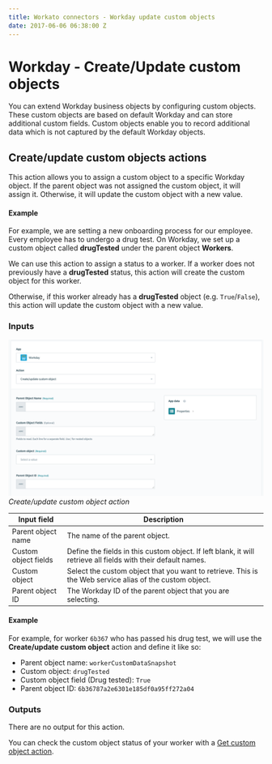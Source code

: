 ```yaml
---
title: Workato connectors - Workday update custom objects
date: 2017-06-06 06:38:00 Z
---
```


# Workday - Create/Update custom objects
You can extend Workday business objects by configuring custom objects. These custom objects are based on default Workday and can store additional custom fields. Custom objects enable you to record additional data which is not captured by the default Workday objects.

## Create/update custom objects actions
This action allows you to assign a custom object to a specific Workday object. If the parent object was not assigned the custom object, it will assign it. Otherwise, it will update the custom object with a new value.

#### Example
For example, we are setting a new onboarding process for our employee. Every employee has to undergo a drug test. On Workday, we set up a custom object called **drugTested** under the parent object **Workers**.

We can use this action to assign a status to a worker. If a worker does not previously have a **drugTested** status, this action will create the custom object for this worker.

Otherwise, if this worker already has a **drugTested** object (e.g. `True`/`False`), this action will update the custom object with a new value.

### Inputs
![Create custom object action](/assets/images/connectors/workday/create-custom-object-action.png)
*Create/update custom object action*

| Input field          | Description |
| -------------------- | ----------- |
| Parent object name   | The name of the parent object. |
| Custom object fields | Define the fields in this custom object. If left blank, it will retrieve all fields with their default names.   |
| Custom object        | Select the custom object that you want to retrieve. This is the Web service alias of the custom object. |
| Parent object ID     | The Workday ID of the parent object that you are selecting. |

#### Example
For example, for worker `6b367` who has passed his drug test, we will use the **Create/update custom object** action and define it like so:
- Parent object name: `workerCustomDataSnapshot`
- Custom object: `drugTested`
- Custom object field (Drug tested): `True`
- Parent object ID: `6b36787a2e6301e185df0a95ff272a04`

### Outputs
There are no output for this action.

You can check the custom object status of your worker with a [Get custom object action](/connectors/workday/get-custom-objects.md).
